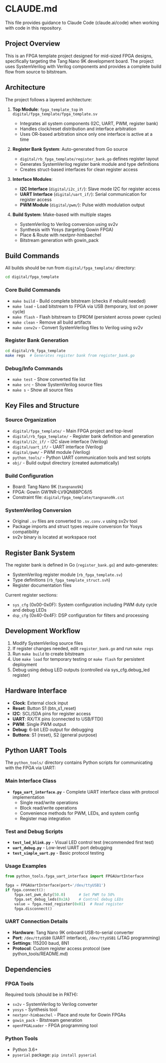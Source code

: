 # CLAUDE.md

This file provides guidance to Claude Code (claude.ai/code) when working with code in this repository.

## Project Overview

This is an FPGA template project designed for mid-sized FPGA designs, specifically targeting the Tang Nano 9K development board. The project uses SystemVerilog with Verilog components and provides a complete build flow from source to bitstream.

## Architecture

The project follows a layered architecture:

1. **Top Module**: `fpga_template_top` in `digital/fpga_template/fpga_template.sv`
   - Integrates all system components (I2C, UART, PWM, register bank)
   - Handles clock/reset distribution and interface arbitration
   - Uses OR-based arbitration since only one interface is active at a time

2. **Register Bank System**: Auto-generated from Go source
   - `digital/rb_fpga_template/register_bank.go` defines register layout
   - Generates SystemVerilog register bank module and type definitions
   - Creates struct-based interfaces for clean register access

3. **Interface Modules**:
   - **I2C Interface** (`digital/i2c_if/`): Slave mode I2C for register access
   - **UART Interface** (`digital/uart_if/`): Serial communication for register access
   - **PWM Module** (`digital/pwm/`): Pulse width modulation output

4. **Build System**: Make-based with multiple stages
   - SystemVerilog to Verilog conversion using sv2v
   - Synthesis with Yosys (targeting Gowin FPGA)
   - Place & Route with nextpnr-himbaechel
   - Bitstream generation with gowin_pack

## Build Commands

All builds should be run from `digital/fpga_template/` directory:

```bash
cd digital/fpga_template
```

### Core Build Commands
- `make build` - Build complete bitstream (checks if rebuild needed)
- `make load` - Load bitstream to FPGA via USB (temporary, lost on power cycle)
- `make flash` - Flash bitstream to EPROM (persistent across power cycles)
- `make clean` - Remove all build artifacts
- `make conv2v` - Convert SystemVerilog files to Verilog using sv2v

### Register Bank Generation
```bash
cd digital/rb_fpga_template
make regs  # Generates register bank from register_bank.go
```

### Debug/Info Commands
- `make test` - Show converted file list
- `make src` - Show SystemVerilog source files
- `make s` - Show all source files

## Key Files and Structure

### Source Organization
- `digital/fpga_template/` - Main FPGA project and top-level
- `digital/rb_fpga_template/` - Register bank definition and generation
- `digital/i2c_if/` - I2C slave interface (Verilog)
- `digital/uart_if/` - UART interface (Verilog)
- `digital/pwm/` - PWM module (Verilog)
- `python_tools/` - Python UART communication tools and test scripts
- `obj/` - Build output directory (created automatically)

### Build Configuration
- Board: Tang Nano 9K (`tangnano9k`)
- FPGA: Gowin GW1NR-LV9QN88PC6/I5
- Constraint file: `digital/fpga_template/tangnano9k.cst`

### SystemVerilog Conversion
- Original `.sv` files are converted to `.sv.conv.v` using sv2v tool
- Package imports and struct types require conversion for Yosys compatibility
- sv2v binary is located at workspace root

## Register Bank System

The register bank is defined in Go (`register_bank.go`) and auto-generates:
- SystemVerilog register module (`rb_fpga_template.sv`)
- Type definitions (`rb_fpga_template_struct.svh`)
- Register documentation files

Current register sections:
- `sys_cfg` (0x00-0x0F): System configuration including PWM duty cycle and debug LEDs
- `dsp_cfg` (0x40-0x4F): DSP configuration for filters and processing

## Development Workflow

1. Modify SystemVerilog source files
2. If register changes needed, edit `register_bank.go` and run `make regs`
3. Run `make build` to create bitstream
4. Use `make load` for temporary testing or `make flash` for persistent deployment
5. Debug using debug LED outputs (controlled via sys_cfg.debug_led register)

## Hardware Interface

- **Clock**: External clock input
- **Reset**: Button S1 (btn_s1_reset)
- **I2C**: SCL/SDA pins for register access
- **UART**: RX/TX pins (connected to USB/FTDI)
- **PWM**: Single PWM output
- **Debug**: 6-bit LED output for debugging
- **Buttons**: S1 (reset), S2 (general purpose)

## Python UART Tools

The `python_tools/` directory contains Python scripts for communicating with the FPGA via UART:

### Main Interface Class
- **`fpga_uart_interface.py`** - Complete UART interface class with protocol implementation
  - Single read/write operations
  - Block read/write operations
  - Convenience methods for PWM, LEDs, and system config
  - Register map integration

### Test and Debug Scripts
- **`test_led_blink.py`** - Visual LED control test (recommended first test)
- **`uart_debug.py`** - Low-level UART port debugging
- **`test_simple_uart.py`** - Basic protocol testing

### Usage Examples
```python
from python_tools.fpga_uart_interface import FPGAUartInterface

fpga = FPGAUartInterface(port='/dev/ttyUSB1')
if fpga.connect():
    fpga.set_pwm_duty(50.0)      # Set PWM to 50%
    fpga.set_debug_leds(0x2A)    # Control debug LEDs
    value = fpga.read_register(0x01)  # Read register
    fpga.disconnect()
```

### UART Connection Details
- **Hardware**: Tang Nano 9K onboard USB-to-serial converter
- **Port**: `/dev/ttyUSB0` (UART interface), `/dev/ttyUSB1` (JTAG programming)
- **Settings**: 115200 baud, 8N1
- **Protocol**: Custom register access protocol (see python_tools/README.md)

## Dependencies

### FPGA Tools
Required tools (should be in PATH):
- `sv2v` - SystemVerilog to Verilog converter
- `yosys` - Synthesis tool
- `nextpnr-himbaechel` - Place and route for Gowin FPGAs
- `gowin_pack` - Bitstream generation
- `openFPGALoader` - FPGA programming tool

### Python Tools
- Python 3.6+
- `pyserial` package: `pip install pyserial`